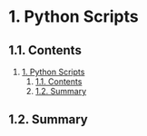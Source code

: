 # 1. Python Scripts

## 1.1. Contents

1. [1. Python Scripts](#1-python-scripts)
   1. [1.1. Contents](#11-contents)
   2. [1.2. Summary](#12-summary)

## 1.2. Summary
